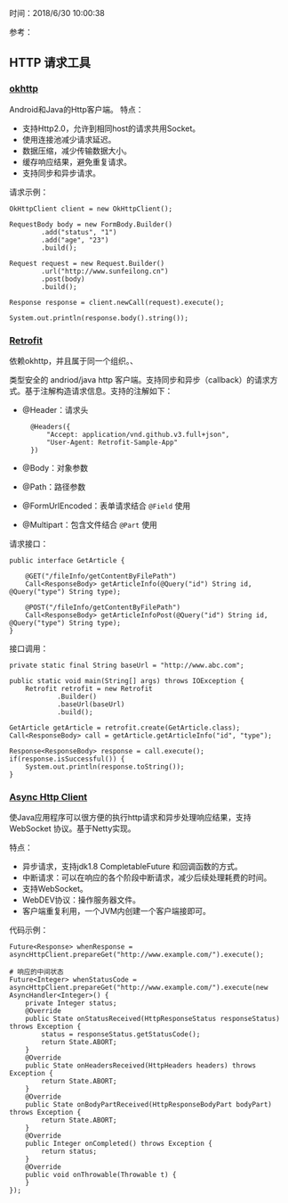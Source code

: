 时间：2018/6/30 10:00:38 

参考： 

## HTTP 请求工具

### [okhttp](http://square.github.io/okhttp/)

Android和Java的Http客户端。
特点：  

* 支持Http2.0，允许到相同host的请求共用Socket。
* 使用连接池减少请求延迟。
* 数据压缩，减少传输数据大小。
* 缓存响应结果，避免重复请求。
* 支持同步和异步请求。

请求示例：

	OkHttpClient client = new OkHttpClient();

    RequestBody body = new FormBody.Builder()
            .add("status", "1")
            .add("age", "23")
            .build();

    Request request = new Request.Builder()
            .url("http://www.sunfeilong.cn")
            .post(body)
            .build();

    Response response = client.newCall(request).execute();
    
    System.out.println(response.body().string());

### [Retrofit](http://square.github.io/retrofit/)   

依赖okhttp，并且属于同一个组织。、

类型安全的 andriod/java http 客户端。支持同步和异步（callback）的请求方式。基于注解构造请求信息。支持的注解如下：  

* @Header：请求头

		@Headers({
		    "Accept: application/vnd.github.v3.full+json",
		    "User-Agent: Retrofit-Sample-App"
		})
* @Body：对象参数
* @Path：路径参数
* @FormUrlEncoded：表单请求结合 `@Field` 使用
* @Multipart：包含文件结合 `@Part` 使用

请求接口：

	public interface GetArticle {
	
	    @GET("/fileInfo/getContentByFilePath")
	    Call<ResponseBody> getArticleInfo(@Query("id") String id, @Query("type") String type);
	
	    @POST("/fileInfo/getContentByFilePath")
	    Call<ResponseBody> getArticleInfoPost(@Query("id") String id, @Query("type") String type);
	}

接口调用：

 	private static final String baseUrl = "http://www.abc.com";

    public static void main(String[] args) throws IOException {
        Retrofit retrofit = new Retrofit
                .Builder()
                .baseUrl(baseUrl)
                .build();

    GetArticle getArticle = retrofit.create(GetArticle.class);
    Call<ResponseBody> call = getArticle.getArticleInfo("id", "type");

    Response<ResponseBody> response = call.execute();
    if(response.isSuccessful()) {
        System.out.println(response.toString());
    }

### [Async Http Client](https://github.com/AsyncHttpClient/async-http-client)

使Java应用程序可以很方便的执行http请求和异步处理响应结果，支持 WebSocket 协议。基于Netty实现。

特点：  

* 异步请求，支持jdk1.8 CompletableFuture 和回调函数的方式。
* 中断请求：可以在响应的各个阶段中断请求，减少后续处理耗费的时间。
* 支持WebSocket。
* WebDEV协议：操作服务器文件。
* 客户端重复利用，一个JVM内创建一个客户端接即可。

代码示例：  

	Future<Response> whenResponse = asyncHttpClient.prepareGet("http://www.example.com/").execute();

	# 响应的中间状态
	Future<Integer> whenStatusCode = asyncHttpClient.prepareGet("http://www.example.com/").execute(new AsyncHandler<Integer>() {
		private Integer status;
		@Override
		public State onStatusReceived(HttpResponseStatus responseStatus) throws Exception {
			status = responseStatus.getStatusCode();
			return State.ABORT;
		}
		@Override
		public State onHeadersReceived(HttpHeaders headers) throws Exception {
			return State.ABORT;
		}
		@Override
		public State onBodyPartReceived(HttpResponseBodyPart bodyPart) throws Exception {
			return State.ABORT;
		}
		@Override
		public Integer onCompleted() throws Exception {
			return status;
		}
		@Override
		public void onThrowable(Throwable t) {
		}
	});
